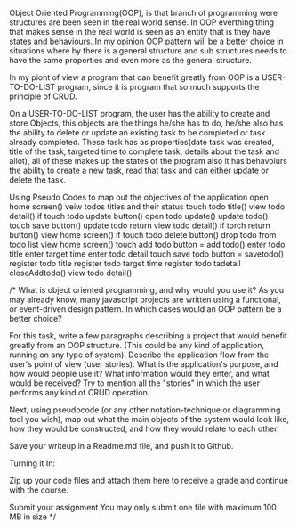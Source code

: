 Object Oriented Programming(OOP), is that branch of programming were structures are been seen in the real world sense. In OOP everthing thing that makes sense in the real world is seen as an entity that is they have states and behaviours. In my opinion OOP pattern will be a better choice in situations where by there is a general structure and sub structures needs to have the same properties and even more as the general structure.

In my piont of view a program that can benefit greatly from OOP is a USER-TO-DO-LIST program, since it is program that so much supports the principle of CRUD. 

On a USER-TO-DO-LIST program, the user has the ability to create and store Objects, this objects are the things he/she has to do, he/she also has the ability to delete or update an existing task to be completed or task already completed. These task has as properties(date task was created, title of the task, targeted time to complete task, details about the task and allot), all of these makes up the states of the program also it has behavoiurs the ability to create a new task, read that task and can either update or delete the task.

Using Pseudo Codes to map out the objectives of the application
open home screen() 
    veiw todos titles and their status
    touch todo title()
        view todo detail()
        if touch todo update button()
            open todo update() 
                update todo()
                touch save button()
                update todo
                return view todo detail()
            if torch return button()
                view home screen()
        if touch todo delete button()
            drop todo from todo list
            view home screen()
    touch add todo button = add todo() 
                    enter todo title
                    enter target time
                    enter todo detail
                touch save todo button = savetodo() 
                    register todo title
                    register todo target time
                    register todo tadetail
                    closeAddtodo()
                    view todo detail()




/*
What is object oriented programming, and why would you use it? As you may already know, many javascript projects are written using a functional, or event-driven design pattern. In which cases would an OOP pattern be a better choice?

For this task, write a few paragraphs describing a project that would benefit greatly from an OOP structure. (This could be any kind of application, running on any type of system). Describe the application flow from the user's point of view (user stories). What is the application's purpose, and how would people use it? What information would they enter, and what would be received? Try to mention all the "stories" in which the user performs any kind of CRUD operation.

Next, using pseudocode (or any other notation-technique or diagramming tool you wish), map out what the main objects of the system would look like, how they would be constructed, and how they would relate to each other. 

Save your writeup in a Readme.md file, and push it to Github.


Turning it In:

Zip up your code files and attach them here to receive a grade and continue with the course.

Submit your assignment
You may only submit one file with maximum 100 MB in size
*/